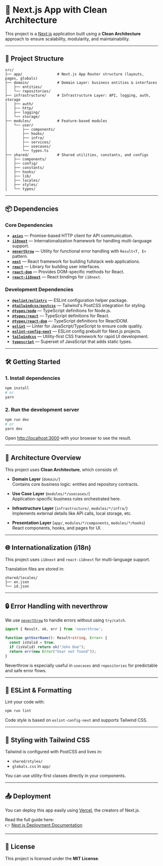 
# 🚀 Next.js App with Clean Architecture

This project is a [Next.js](https://nextjs.org/) application built using a **Clean Architecture** approach to ensure scalability, modularity, and maintainability.

---

## 🧱 Project Structure

```
src/
├── app/                # Next.js App Router structure (layouts, pages, globals)
├── domain/             # Domain Layer: business entities & interfaces
│   ├── entities/
│   └── repositories/
├── infrastructure/     # Infrastructure Layer: API, logging, auth, storage
│   ├── auth/
│   ├── http/
│   ├── logging/
│   └── storage/
├── modules/            # Feature-based modules
│   └── user/
│       ├── components/
│       ├── hooks/
│       ├── infra/
│       ├── services/
│       ├── usecases/
│       └── types.ts
├── shared/             # Shared utilities, constants, and configs
│   ├── components/
│   ├── config/
│   ├── constants/
│   ├── hooks/
│   ├── lib/
│   ├── locales/
│   ├── styles/
│   └── types/
```

---

## 📦 Dependencies

### Core Dependencies

- **[`axios`](https://axios-http.com/)** — Promise-based HTTP client for API communication.
- **[`i18next`](https://www.i18next.com/)** — Internationalization framework for handling multi-language support.
- **[`neverthrow`](https://github.com/supermacro/neverthrow)** — Utility for functional error handling with `Result<T, E>` pattern.
- **[`next`](https://nextjs.org/)** — React framework for building fullstack web applications.
- **[`react`](https://reactjs.org/)** — Library for building user interfaces.
- **[`react-dom`](https://reactjs.org/docs/react-dom.html)** — Provides DOM-specific methods for React.
- **[`react-i18next`](https://react.i18next.com/)** — React bindings for `i18next`.

### Development Dependencies

- **[`@eslint/eslintrc`](https://www.npmjs.com/package/@eslint/eslintrc)** — ESLint configuration helper package.
- **[`@tailwindcss/postcss`](https://tailwindcss.com/docs/installation)** — Tailwind's PostCSS integration for styling.
- **[`@types/node`](https://www.npmjs.com/package/@types/node)** — TypeScript definitions for Node.js.
- **[`@types/react`](https://www.npmjs.com/package/@types/react)** — TypeScript definitions for React.
- **[`@types/react-dom`](https://www.npmjs.com/package/@types/react-dom)** — TypeScript definitions for ReactDOM.
- **[`eslint`](https://eslint.org/)** — Linter for JavaScript/TypeScript to ensure code quality.
- **[`eslint-config-next`](https://nextjs.org/docs/basic-features/eslint)** — ESLint config prebuilt for Next.js projects.
- **[`tailwindcss`](https://tailwindcss.com/)** — Utility-first CSS framework for rapid UI development.
- **[`typescript`](https://www.typescriptlang.org/)** — Superset of JavaScript that adds static types.

---

## 🛠️ Getting Started

### 1. Install dependencies

```bash
npm install
# or
yarn
```

### 2. Run the development server

```bash
npm run dev
# or
yarn dev
```

Open [http://localhost:3000](http://localhost:3000) with your browser to see the result.

---

## 📁 Architecture Overview

This project uses **Clean Architecture**, which consists of:

- **Domain Layer** (`domain/`)  
  Contains core business logic: entities and repository contracts.

- **Use Case Layer** (`modules/*/usecases/`)  
  Application-specific business rules orchestrated here.

- **Infrastructure Layer** (`infrastructure/`, `modules/*/infra/`)  
  Implements external details like API calls, local storage, etc.

- **Presentation Layer** (`app/`, `modules/*/components`, `modules/*/hooks`)  
  React components, hooks, and pages for UI.

---

## 🌐 Internationalization (i18n)

This project uses `i18next` and `react-i18next` for multi-language support.

Translation files are stored in:

```
shared/locales/
├── en.json
└── id.json
```

---

## 🔒 Error Handling with neverthrow

We use [`neverthrow`](https://github.com/supermacro/neverthrow) to handle errors without using `try/catch`.

```ts
import { Result, ok, err } from 'neverthrow';

function getUserName(): Result<string, Error> {
  const isValid = true;
  if (isValid) return ok("John Doe");
  return err(new Error("User not found"));
}
```

Neverthrow is especially useful in `usecases` and `repositories` for predictable and safe error flows.

---

## 🧪 ESLint & Formatting

Lint your code with:

```bash
npm run lint
```

Code style is based on `eslint-config-next` and supports Tailwind CSS.

---

## 🎨 Styling with Tailwind CSS

Tailwind is configured with PostCSS and lives in:

- `shared/styles/`
- `globals.css` in `app/`

You can use utility-first classes directly in your components.

---

## 📤 Deployment

You can deploy this app easily using [Vercel](https://vercel.com), the creators of Next.js.

Read the full guide here:  
👉 [Next.js Deployment Documentation](https://nextjs.org/docs/app/building-your-application/deploying)

---

## 📄 License

This project is licensed under the **MIT License**.
